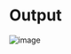 # Output
![image](https://github.com/user-attachments/assets/785b7ee8-f984-4e2e-b7e2-0a847131a674)

 

